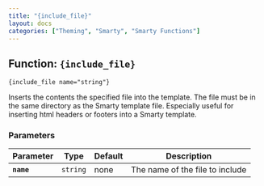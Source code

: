 ```yaml
---
title: "{include_file}"
layout: docs
categories: ["Theming", "Smarty", "Smarty Functions"]
---
```


## Function: `{include_file}`

```
{include_file name="string"}
```

Inserts the contents the specified file into the template. The file must be in the same directory as the Smarty template file. Especially useful for inserting html headers or footers into a Smarty template.

### Parameters

Parameter       | Type      | Default   | Description
---             | ---       | ---       | ---
__`name`__      | `string`  | none      | The name of the file to include
